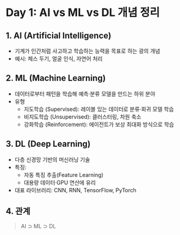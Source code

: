 # Day 1: AI vs ML vs DL 개념 정리

## 1. AI (Artificial Intelligence)
- 기계가 인간처럼 사고하고 학습하는 능력을 목표로 하는 광의 개념  
- 예시: 체스 두기, 얼굴 인식, 자연어 처리

## 2. ML (Machine Learning)
- 데이터로부터 패턴을 학습해 예측·분류 모델을 만드는 하위 분야  
- 유형 
  - 지도학습 (Supervised): 레이블 있는 데이터로 분류·회귀 모델 학습 
  - 비지도학습 (Unsupervised): 클러스터링, 차원 축소 
  - 강화학습 (Reinforcement): 에이전트가 보상 최대화 방식으로 학습

## 3. DL (Deep Learning)
- 다층 신경망 기반의 머신러닝 기술
- 특징:
  - 자동 특징 추출(Feature Learning)
  - 대용량 데이터·GPU 연산에 유리
- 대표 라이브러리: CNN, RNN, TensorFlow, PyTorch

## 4. 관계
> AI ⊃ ML ⊃ DL

